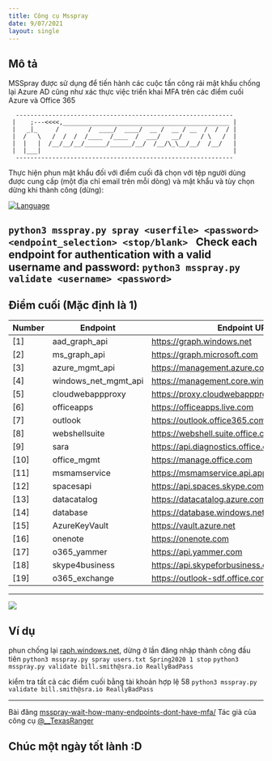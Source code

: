 ```yaml
---
title: Công cụ Msspray
date: 9/07/2021
layout: single
--- 
```


## Mô tả
MSSpray được sử dụng để tiến hành các cuộc tấn công rải mật khẩu chống lại Azure AD cũng như xác thực việc triển khai MFA trên các điểm cuối Azure và Office 365

```
  ------------------------------------------------------------
 |    ;---<<<<,______________________________________________ |
 |   _|_     /        /  ____/  ____/  __ /  __ / __  /  /  / |
 |  /   \   /  /  /  /____  /____  /  ___/   __/     / \   /  |
 |  |   |  /__/__/__/______/______/__/  /__/\_\__/__/  /__/   |
 |  |___|                                                     |
  ------------------------------------------------------------
```
Thực hiện phun mật khẩu đối với điểm cuối đã chọn với tệp người dùng được cung cấp (một địa chỉ email trên mỗi dòng) và mật khẩu và tùy chọn dừng khi thành công (dừng):

[![Language](https://img.shields.io/badge/Lang-python-blue.svg)](https://www.python.org/)

`python3 msspray.py spray <userfile> <password> <endpoint_selection> <stop/blank> ` 
Check each endpoint for authentication with a valid username and password:
`python3 msspray.py validate <username> <password> `
--- 
## Điểm cuối (Mặc định là 1)

| Number | Endpoint | Endpoint URL |
|---|---|---|
|[1] | aad_graph_api|https://graph.windows.net 
|[2]|ms_graph_api| https://graph.microsoft.com 
|[3]|azure_mgmt_api |https://management.azure.com
|[4]|windows_net_mgmt_api | https://management.core.windows.net 
|[5]|cloudwebappproxy| https://proxy.cloudwebappproxy.net/registerapp
|[6]|officeapps| https://officeapps.live.com 
|[7]|outlook|https://outlook.office365.com 
|[8]|webshellsuite|https://webshell.suite.office.com 
|[9]|sara |https://api.diagnostics.office.com
|[10] |office_mgmt|https://manage.office.com 
|[11] |msmamservice |https://msmamservice.api.application
|[12] |spacesapi|https://api.spaces.skype.com
|[13] |datacatalog|https://datacatalog.azure.com 
|[14] |database |https://database.windows.net
|[15] |AzureKeyVault|https://vault.azure.net 
|[16] |onenote|https://onenote.com 
|[17] |o365_yammer|https://api.yammer.com
|[18] |skype4business |https://api.skypeforbusiness.com
|[19] |o365_exchange|https://outlook-sdf.office.com   

---
![](https://www12.0zz0.com/2021/07/09/16/511573791.png)


## Ví dụ 
phun chống lại [raph.windows.net](https://graph.windows.net), dừng ở lần đăng nhập thành công đầu tiên
`python3 msspray.py spray users.txt Spring2020 1 stop`
`python3 msspray.py validate bill.smith@sra.io ReallyBadPass`


kiểm tra tất cả các điểm cuối bằng tài khoản hợp lệ 58
`python3 msspray.py validate bill.smith@sra.io ReallyBadPass`

---
Bài đăng [msspray-wait-how-many-endpoints-dont-have-mfa/](https://sra.io/blog/msspray-wait-how-many-endpoints-dont-have-mfa/)
Tác giả của công cụ  [@__TexasRanger](https://twitter.com/__TexasRanger)

## Chúc một ngày tốt lành :D


